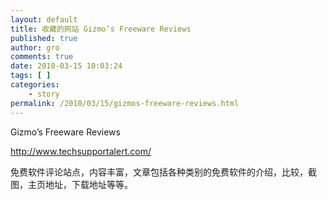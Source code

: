 ```yaml
---
layout: default
title: 收藏的网站 Gizmo’s Freeware Reviews
published: true
author: gro
comments: true
date: 2010-03-15 10:03:24
tags: [ ]
categories:
    - story
permalink: /2010/03/15/gizmos-freeware-reviews.html
---
```

Gizmo&#8217;s Freeware Reviews

http://www.techsupportalert.com/

免费软件评论站点，内容丰富，文章包括各种类别的免费软件的介绍，比较，截图，主页地址，下载地址等等。